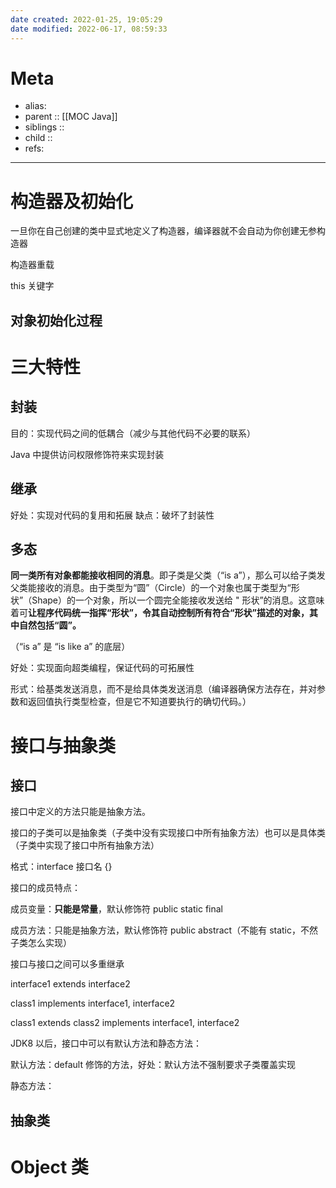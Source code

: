 ```yaml
---
date created: 2022-01-25, 19:05:29
date modified: 2022-06-17, 08:59:33
---
```


# Meta

- alias:
- parent :: [[MOC Java]]
- siblings ::
- child ::
- refs:

---

# 构造器及初始化

一旦你在自己创建的类中显式地定义了构造器，编译器就不会自动为你创建无参构造器

构造器重载

this 关键字

## 对象初始化过程

# 三大特性

## 封装

目的：实现代码之间的低耦合（减少与其他代码不必要的联系）

Java 中提供访问权限修饰符来实现封装

## 继承

好处：实现对代码的复用和拓展
缺点：破坏了封装性

## 多态

**同一类所有对象都能接收相同的消息**。即子类是父类（“is a”），那么可以给子类发父类能接收的消息。由于类型为“圆”（Circle）的一个对象也属于类型为“形状”（Shape）的一个对象，所以一个圆完全能接收发送给 " 形状”的消息。这意味着可**让程序代码统一指挥“形状”，令其自动控制所有符合“形状”描述的对象，其中自然包括“圆”。**

（“is a” 是 “is like a” 的底层）

好处：实现面向超类编程，保证代码的可拓展性

形式：给基类发送消息，而不是给具体类发送消息（编译器确保方法存在，并对参数和返回值执行类型检查，但是它不知道要执行的确切代码。）

# 接口与抽象类

## 接口

接口中定义的方法只能是抽象方法。

接口的子类可以是抽象类（子类中没有实现接口中所有抽象方法）也可以是具体类（子类中实现了接口中所有抽象方法）

格式：interface 接口名 {}

接口的成员特点：

成员变量：**只能是常量**，默认修饰符 public static final

成员方法：只能是抽象方法，默认修饰符 public abstract（不能有 static，不然子类怎么实现）

接口与接口之间可以多重继承

interface1 extends interface2

class1 implements interface1, interface2

class1 extends class2 implements interface1, interface2

JDK8 以后，接口中可以有默认方法和静态方法：

默认方法：default 修饰的方法，好处：默认方法不强制要求子类覆盖实现

静态方法：

## 抽象类

# Object 类
